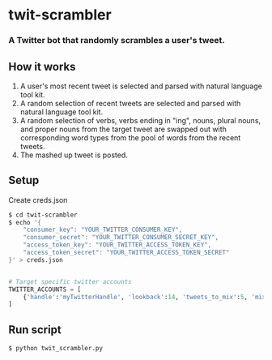 # twit-scrambler

### A Twitter bot that randomly scrambles a user's tweet.

## How it works

1) A user's most recent tweet is selected and parsed with natural language tool kit.
2) A random selection of recent tweets are selected and parsed with natural language tool kit.
3) A random selection of verbs, verbs ending in "ing", nouns, plural nouns, and proper nouns from the target tweet are swapped out with corresponding word types from the pool of words from the recent tweets.
4) The mashed up tweet is posted.

## Setup
Create creds.json
```bash
$ cd twit-scrambler
$ echo '{
    "consumer_key": "YOUR_TWITTER_CONSUMER_KEY",
    "consumer_secret": "YOUR_TWITTER_CONSUMER_SECRET_KEY",
    "access_token_key": "YOUR_TWITTER_ACCESS_TOKEN_KEY",
    "access_token_secret": "YOUR_TWITTER_ACCESS_TOKEN_SECRET"
}' > creds.json
```

```python

# Target specific twitter accounts
TWITTER_ACCOUNTS = [
    {'handle':'myTwitterHandle', 'lookback':14, 'tweets_to_mix':5, 'mix_perc':0.65}
]
```

## Run script
```bash
$ python twit_scrambler.py
```

